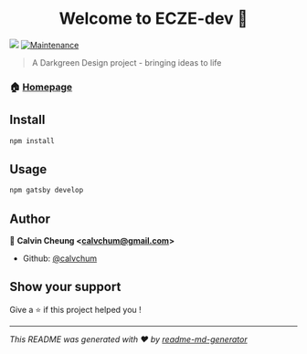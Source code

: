 <h1 align="center">Welcome to ECZE-dev 👋</h1>
<p>
  <img src="https://img.shields.io/badge/version-0.1.0-blue.svg?cacheSeconds=2592000" />
  <a href="https://github.com/gatsbyjs/gatsby-starter-default/graphs/commit-activity">
    <img alt="Maintenance" src="https://img.shields.io/badge/Maintained%3F-yes-green.svg" target="_blank" />
  </a>
</p>

> A Darkgreen Design project - bringing ideas to life

### 🏠 [Homepage](darkgreen.design)

## Install

```sh
npm install
```

## Usage

```sh
npm gatsby develop
```

## Author

👤 **Calvin Cheung &lt;calvchum@gmail.com&gt;**

* Github: [@calvchum](https://github.com/calvchum)

## Show your support

Give a ⭐️ if this project helped you !

***
_This README was generated with ❤️ by [readme-md-generator](https://github.com/kefranabg/readme-md-generator)_